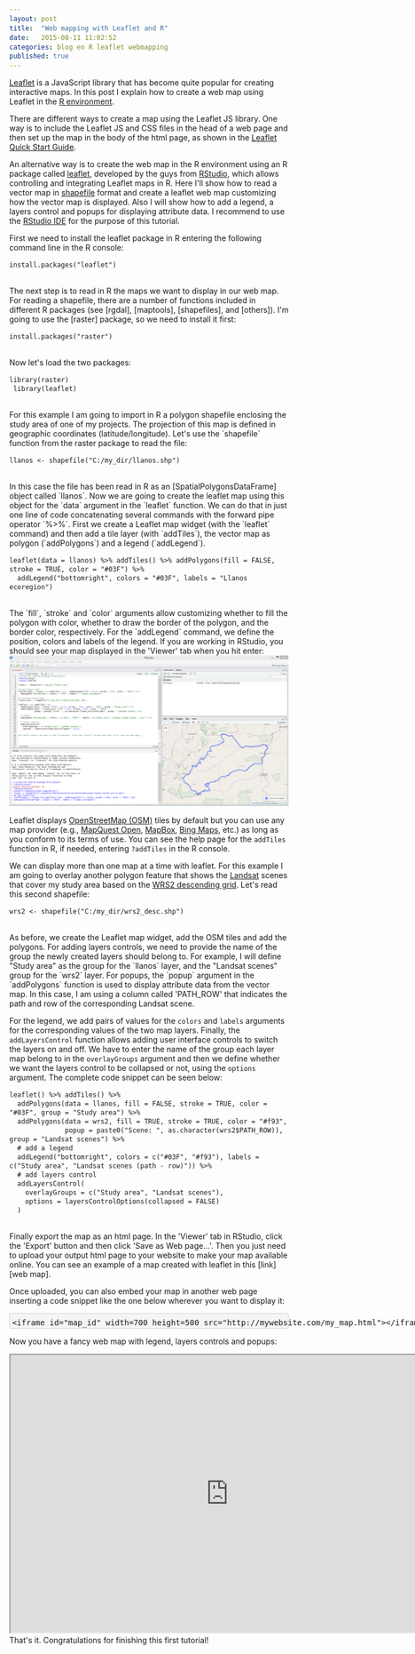 ```yaml
---
layout: post
title:  "Web mapping with Leaflet and R"
date:   2015-08-11 11:02:52
categories: blog en R leaflet webmapping
published: true
---
```


[Leaflet] is a JavaScript library that has become quite popular for creating interactive maps. In this post I explain how to create a web map using Leaflet in the [R environment].

There are different ways to create a map using the Leaflet JS library. One way is to include the Leaflet JS and CSS files in the head of a web page and then set up the map in the body of the html page, as shown in the [Leaflet Quick Start Guide].

An alternative way is to create the web map in the R environment using an R package called [leaflet], developed by the guys from [RStudio], which allows controlling and integrating Leaflet maps in R. Here I'll show how to read a vector map in [shapefile] format and create a leaflet web map customizing how the vector map is displayed. Also I will show how to add a legend, a layers control and popups for displaying attribute data. I recommend to use the [RStudio IDE] for the purpose of this tutorial.

First we need to install the leaflet package in R entering the following command line in the R console:

```
install.packages("leaflet")
```
<br>
The next step is to read in R the maps we want to display in our web map. For reading a shapefile, there are a number of functions included in different R packages (see [rgdal], [maptools], [shapefiles], and [others]). I'm going to use the [raster] package, so we need to install it first:

```
install.packages("raster")
```
<br>
Now let's load the two packages:

```
library(raster)
 library(leaflet)
```
<br>
For this example I am going to import in R a polygon shapefile enclosing the study area of one of my projects. The projection of this map is defined in geographic coordinates (latitude/longitude). Let's use the `shapefile` function from the raster package to read the file:

```
llanos <- shapefile("C:/my_dir/llanos.shp")
```
<br>
In this case the file has been read in R as an [SpatialPolygonsDataFrame] object called `llanos`. Now we are going to create the leaflet map using this object for the `data` argument in the `leaflet` function. We can do that in just one line of code concatenating several commands with the forward pipe operator `%>%`. First we create a Leaflet map widget (with the `leaflet` command) and then add a tile layer (with `addTiles`), the vector map as polygon (`addPolygons`) and a legend (`addLegend`).

```
leaflet(data = llanos) %>% addTiles() %>% addPolygons(fill = FALSE, stroke = TRUE, color = "#03F") %>% 
  addLegend("bottomright", colors = "#03F", labels = "Llanos ecoregion")
```
<br>
The `fill`, `stroke` and `color` arguments allow customizing whether to fill the polygon with color, whether to draw the border of the polygon, and the border color, respectively. For the `addLegend` command, we define the position, colors and labels of the legend. If you are working in RStudio, you should see your map displayed in the 'Viewer' tab when you hit enter:

<img src="/images/2015-08-11-leaflet-R-fig-1.png" alt="Web map with leaflet" style="width:785px">

Leaflet displays [OpenStreetMap (OSM)] tiles by default but you can use any map provider (e.g., [MapQuest Open], [MapBox], [Bing Maps], etc.) as long as you conform to its terms of use. You can see the help page for the `addTiles` function in R, if needed, entering `?addTiles` in the R console.

We can display more than one map at a time with leaflet. For this example I am going to overlay another polygon feature that shows the [Landsat] scenes that cover my study area based on the [WRS2 descending grid]. Let's read this second shapefile: 

```
wrs2 <- shapefile("C:/my_dir/wrs2_desc.shp")
```
<br>
As before, we create the Leaflet map widget, add the OSM tiles and add the polygons. For adding layers controls, we need to provide the name of the group the newly created layers should belong to. For example, I will define "Study area" as the group for the `llanos` layer, and the "Landsat scenes" group for the `wrs2` layer. For popups, the `popup` argument in the `addPolygons` function is used to display attribute data from the vector map. In this case, I am using a column called 'PATH_ROW' that indicates the path and row of the corresponding Landsat scene.

For the legend, we add pairs of values for the `colors` and `labels` arguments for the corresponding values of the two map layers. Finally, the `addLayersControl` function allows adding user interface controls to switch the layers on and off. We have to enter the name of the group each layer map belong to in the `overlayGroups` argument and then we define whether we want the layers control to be collapsed or not, using the `options` argument. The complete code snippet can be seen below:

```
leaflet() %>% addTiles() %>%   
  addPolygons(data = llanos, fill = FALSE, stroke = TRUE, color = "#03F", group = "Study area") %>% 
  addPolygons(data = wrs2, fill = TRUE, stroke = TRUE, color = "#f93", 
              popup = paste0("Scene: ", as.character(wrs2$PATH_ROW)), group = "Landsat scenes") %>% 
  # add a legend
  addLegend("bottomright", colors = c("#03F", "#f93"), labels = c("Study area", "Landsat scenes (path - row)")) %>%   
  # add layers control
  addLayersControl(
    overlayGroups = c("Study area", "Landsat scenes"),
    options = layersControlOptions(collapsed = FALSE)
  )
```
<br>
Finally export the map as an html page. In the 'Viewer' tab in RStudio, click the 'Export' button and then click 'Save as Web page...'. Then you just need to upload your output html page to your website to make your map available online. You can see an example of a map created with leaflet in this [link][web map]. 

Once uploaded, you can also embed your map in another web page inserting a code snippet like the one below wherever you want to display it: 

<div font style="BACKGROUND-COLOR:#f5f5f5;line-height:0.8">
<xmp font style="border:1px solid;border-color:#d1d1d1;black;border-radius:3px;padding: 0em 0 0.3em 0.3em">
<iframe id="map_id" width=700 height=500 src="http://mywebsite.com/my_map.html"></iframe>
</xmp>
</font></div>

Now you have a fancy web map with legend, layers controls and popups:

<iframe id="map_llanos_emb" width=785 height=500 src="http://amsantac.github.io/cuproject/www/landsat_scenes.html"></iframe>

<br>
That's it. Congratulations for finishing this first tutorial! 

<a id="comments"></a>

[Leaflet]:                   http://leafletjs.com/
[RStudio]:                   https://www.rstudio.com/
[RStudio IDE]:               https://www.rstudio.com/products/rstudio/ 
[leaflet]:                   https://rstudio.github.io/leaflet/
[R environment]:             http://r-project.org
[R language]:                http://r-project.org
[rstudio_ss]:                /images/2015-08-11-leaflet-R-fig-1.png "Web map with leaflet"
[web map]:                   http://amsantac.github.io/cuproject/www/landsat_scenes.html
[OpenStreetMap (OSM)]:       http://www.openstreetmap.org/
[MapQuest Open]:             http://www.mapquest.com/
[MapBox]:                    https://www.mapbox.com/
[Bing Maps]:                 http://www.microsoft.com/maps/choose-your-bing-maps-API.aspx
[Leaflet Quick Start Guide]: http://leafletjs.com/examples/quick-start.html
[shapefile]:                 https://doc.arcgis.com/en/arcgis-online/reference/shapefiles.htm
[rgdal]:                     https://cran.r-project.org/package=rgdal
[maptools]:                  https://cran.r-project.org/package=maptools
[shapefiles]:                https://cran.r-project.org/package=shapefiles
[others]:                    http://gis.stackexchange.com/questions/118077/read-esri-shape-file-polygon-or-polyline-in-r-environment
[raster]:                    https://cran.r-project.org/package=raster
[SpatialPolygonsDataFrame]:  http://www.inside-r.org/packages/cran/sp/docs/as.data.frame.SpatialPolygonsDataFrame
[Landsat]:                   http://landsat.usgs.gov/
[WRS2 descending grid]:      http://landsat.usgs.gov/tools_wrs-2_shapefile.php
